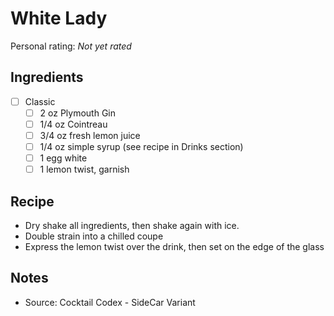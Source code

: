 <!-- Needs Manual Review -->

# White Lady

<!-- {cts} rating=0; (User can specify rating on scale of 1-5) -->
Personal rating: *Not yet rated*
<!-- {cte} -->

<!-- {cts} name_image=None; (User can specify image name) -->
<!-- TODO: Capture image -->
<!-- {cte} -->

## Ingredients

* [ ] Classic
    * [ ] 2 oz Plymouth Gin
    * [ ] 1/4 oz Cointreau
    * [ ] 3/4 oz fresh lemon juice
    * [ ] 1/4 oz simple syrup (see recipe in Drinks section)
    * [ ] 1 egg white
    * [ ] 1 lemon twist, garnish

## Recipe

* Dry shake all ingredients, then shake again with ice.
* Double strain into a chilled coupe
* Express the lemon twist over the drink, then set on the edge of the glass

## Notes

* Source: Cocktail Codex - SideCar Variant
